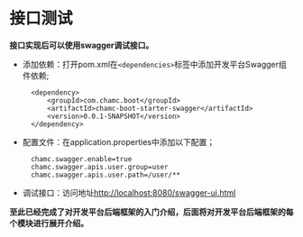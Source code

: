 # 接口测试

**接口实现后可以使用swagger调试接口。**
 
* 添加依赖：打开pom.xml在`<dependencies>`标签中添加开发平台Swagger组件依赖;

		<dependency>
			<groupId>com.chamc.boot</groupId>
			<artifactId>chamc-boot-starter-swagger</artifactId>
			<version>0.0.1-SNAPSHOT</version>
		</dependency>

* 配置文件：在application.properties中添加以下配置；

		chamc.swagger.enable=true
		chamc.swagger.apis.user.group=user
		chamc.swagger.apis.user.path=/user/**

* 调试接口：访问地址[http://localhost:8080/swagger-ui.html](http://localhost:8080/swagger-ui.html) 

**至此已经完成了对开发平台后端框架的入门介绍，后面将对开发平台后端框架的每个模块进行展开介绍。**

